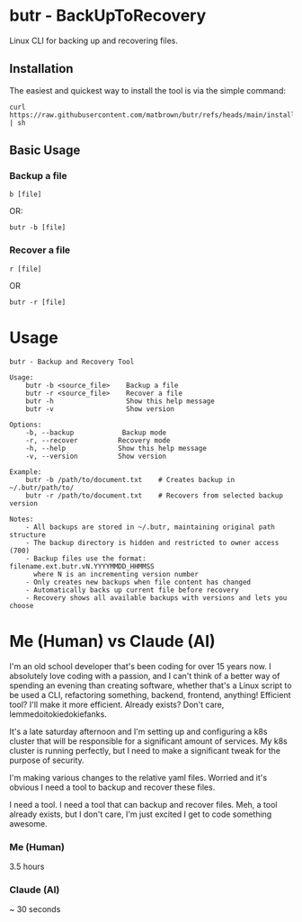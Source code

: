 # butr - BackUpToRecovery
Linux CLI for backing up and recovering files. 

## Installation

The easiest and quickest way to install the tool is via the simple command:

```
curl https://raw.githubusercontent.com/matbrown/butr/refs/heads/main/install.sh | sh
```

## Basic Usage

### Backup a file
```
b [file]
```
OR:
```
butr -b [file]
```

### Recover a file
```
r [file]
```
OR
```
butr -r [file]
```

# Usage
```
butr - Backup and Recovery Tool

Usage:
    butr -b <source_file>    Backup a file
    butr -r <source_file>    Recover a file
    butr -h                  Show this help message
    butr -v                  Show version

Options:
    -b, --backup            Backup mode
    -r, --recover          Recovery mode
    -h, --help             Show this help message
    -v, --version          Show version

Example:
    butr -b /path/to/document.txt    # Creates backup in ~/.butr/path/to/
    butr -r /path/to/document.txt    # Recovers from selected backup version

Notes:
    - All backups are stored in ~/.butr, maintaining original path structure
    - The backup directory is hidden and restricted to owner access (700)
    - Backup files use the format: filename.ext.butr.vN.YYYYMMDD_HHMMSS
      where N is an incrementing version number
    - Only creates new backups when file content has changed
    - Automatically backs up current file before recovery
    - Recovery shows all available backups with versions and lets you choose
```

# Me (Human) vs Claude (AI)

I'm an old school developer that's been coding for over 15 years now. I absolutely love coding with a passion, and I can't think of a better way of spending an evening than creating software, whether that's a Linux script to be used a CLI, refactoring something, backend, frontend, anything! Efficient tool? I'll make it more efficient. Already exists? Don't care, lemmedoitokiedokiefanks. 

It's a late saturday afternoon and I'm setting up and configuring a k8s cluster that will be responsible for a significant amount of services. My k8s cluster is running perfectly, but I need to make a significant tweak for the purpose of security. 

I'm making various changes to the relative yaml files. Worried  and it's obvious I need a tool to backup and recover these files.

I need a tool. I need a tool that can backup and recover files. Meh, a tool already exists, but I don't care, I'm just excited I get to code something awesome. 

### Me (Human)

3.5 hours 

### Claude (AI)

~ 30 seconds 
